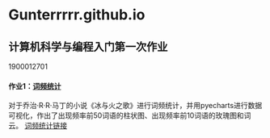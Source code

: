 # Gunterrrrr.github.io
## 计算机科学与编程入门第一次作业
1900012701
#### 作业1：[词频统计](https://gunterrrrr.github.io/a_song_of_ice_and_fire_word_freq.html)
对于乔治·R·R·马丁的小说《冰与火之歌》进行词频统计，并用pyecharts进行数据可视化，作出了出现频率前50词语的柱状图、出现频率前10词语的玫瑰图和词云。
[词频统计链接](https://gunterrrrr.github.io/a_song_of_ice_and_fire_word_freq.html)
